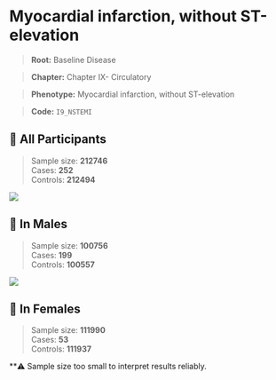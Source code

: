 # Myocardial infarction, without ST-elevation

> **Root:** Baseline Disease  

> **Chapter:** Chapter IX- Circulatory  

> **Phenotype:** Myocardial infarction, without ST-elevation  

> **Code:** `I9_NSTEMI`

## 🧪 All Participants  
> Sample size: **212746**  
> Cases: **252**  
> Controls: **212494**
<img src="/Disease/Figures/ALL/Baseline/I9_NSTEMI.png"/>
<CsvTable src="/public/Disease/Data/ALL/Baseline/LG_I9_NSTEMI.csv" label="🔍 View full results" />

## 👨 In Males  
> Sample size: **100756**  
> Cases: **199**  
> Controls: **100557**
<img src="/Disease/Figures/Male/Baseline/I9_NSTEMI.png"/>
<CsvTable src="/public/Disease/Data/Male/Baseline/LG_I9_NSTEMI.csv" label="🔍 View full results" />

## 👩 In Females  
> Sample size: **111990**  
> Cases: **53**  
> Controls: **111937**

**⚠️ Sample size too small to interpret results reliably.
